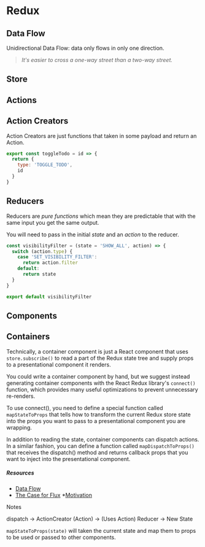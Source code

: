 # Redux

## Data Flow

Unidirectional Data Flow: data only flows in only one direction. 

> _It's easier to cross a one-way street than a two-way street._

## Store
## Actions
## Action Creators
Action Creators are just functions that taken in some payload and return an Action.
```js
export const toggleTodo = id => {
  return {
    type: 'TOGGLE_TODO',
    id
  }
}
``` 

## Reducers
Reducers are _pure functions_ which mean they are predictable that with the same input you get the same output.

You will need to pass in the initial _state_ and an _action_ to the reducer.

```js
const visibilityFilter = (state = 'SHOW_ALL', action) => {
  switch (action.type) {
    case 'SET_VISIBILITY_FILTER':
      return action.filter
    default:
      return state
  }
}

export default visibilityFilter
```


## Components

## Containers
Technically, a container component is just a React component that uses `store.subscribe()` to read a part of the Redux state tree and supply props to a presentational component it renders.

You could write a container component by hand, but we suggest instead generating container components with the React Redux library's `connect()` function, which provides many useful optimizations to prevent unnecessary re-renders. 

To use connect(), you need to define a special function called `mapStateToProps` that tells how to transform the current Redux store state into the props you want to pass to a presentational component you are wrapping. 

In addition to reading the state, container components can dispatch actions. In a similar fashion, you can define a function called `mapDispatchToProps()` that receives the dispatch() method and returns callback props that you want to inject into the presentational component.

##### Resources
* [Data Flow](http://redux.js.org/docs/basics/DataFlow.html)
* [The Case for Flux](https://medium.com/swlh/the-case-for-flux-379b7d1982c6)
*[Motivation](http://redux.js.org/docs/introduction/Motivation.html)

Notes

dispatch -> ActionCreator (Action) -> (Uses Action) Reducer -> New State


`mapStateToProps(state)` will taken the current state and map them to props to be used or passed to other components. 